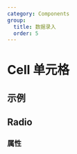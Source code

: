 ```yaml
---
category: Components
group:
  title: 数据录入
  order: 5
---
```

# Cell 单元格


## 示例

<code src="./demo/base.tsx"></code>


## Radio

### 属性

